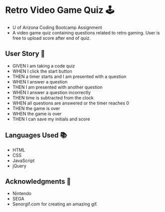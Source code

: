 # Retro Video Game Quiz :joystick:
- U of Arizona Coding Bootcamp Assignment
- A video game quiz containing questions related to retro gaming. User is free to upload score after end of quiz. 
## User Story :open_book:
- GIVEN I am taking a code quiz
- WHEN I click the start button
- THEN a timer starts and I am presented with a question
- WHEN I answer a question
- THEN I am presented with another question
- WHEN I answer a question incorrectly
- THEN time is subtracted from the clock
- WHEN all questions are answered or the timer reaches 0
- THEN the game is over
- WHEN the game is over
- THEN I can save my initials and score
## Languages Used :books:
- HTML 
- CSS 
- JavaScript 
- jQuery 

## Acknowledgments :clinking_glasses:
- Nintendo
- SEGA
- Senorgif.com for creating an amazing gif. 
